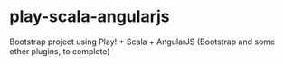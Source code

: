 # play-scala-angularjs
Bootstrap project using Play! + Scala + AngularJS (Bootstrap and some other plugins, to complete)
